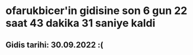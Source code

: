 # ofarukbicer'in gidisine son 6 gun 22 saat 43 dakika 31 saniye kaldi

## Gidis tarihi: 30.09.2022 :(